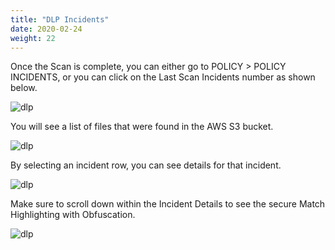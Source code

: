 ```yaml
---
title: "DLP Incidents"
date: 2020-02-24
weight: 22
---
```

Once the Scan is complete, you can either go to POLICY > POLICY INCIDENTS, or you can click on the Last Scan Incidents number as shown below.

![dlp](/images/mvcscan/dlpincident01.png?classes=border,shadow)

You will see a list of files that were found in the AWS S3 bucket.

![dlp](/images/mvcscan/dlpincident02.png?classes=border,shadow)

By selecting an incident row, you can see details for that incident.

![dlp](/images/mvcscan/dlpincident03.png?classes=border,shadow)

Make sure to scroll down within the Incident Details to see the secure Match Highlighting with Obfuscation.

![dlp](/images/mvcscan/dlpincident04.png?classes=border,shadow)